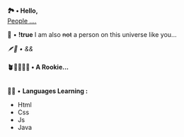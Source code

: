 <b>🏞️ • Hello,</b><BR><u>People
....</u><BR>
<p>🚀 • <b>!true</b> I am also <strike>not</strike> a person on this universe like you...</p>
<I>🪶🌱 • &&</I>
<BR>
<BR>
<b>🪴🌾🍀🍁🍃 • A Rookie...</b>
<br>
<br>
<p>🌱🌴 • <b>Languages Learning : </b></p>
<ul>
<li>Html
</li>
<li>Css
</li>
<li>Js
</li>
<li>Java
</li>
</ul>


